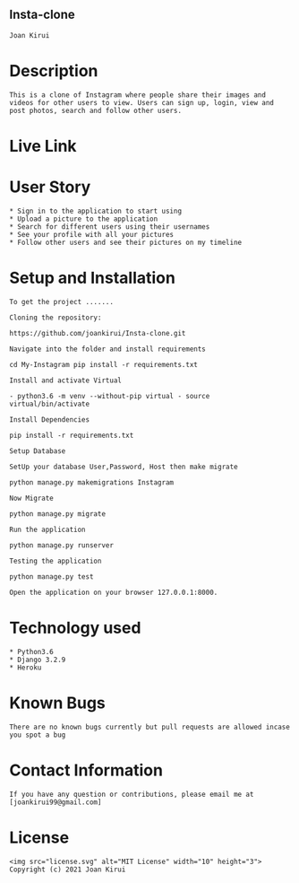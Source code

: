 ## Insta-clone
    Joan Kirui

# Description
    This is a clone of Instagram where people share their images and videos for other users to view. Users can sign up, login, view and post photos, search and follow other users.

# Live Link

# User Story
    * Sign in to the application to start using 
    * Upload a picture to the application
    * Search for different users using their usernames
    * See your profile with all your pictures
    * Follow other users and see their pictures on my timeline

# Setup and Installation
    To get the project .......

    Cloning the repository:

    https://github.com/joankirui/Insta-clone.git 

    Navigate into the folder and install requirements

    cd My-Instagram pip install -r requirements.txt

    Install and activate Virtual

    - python3.6 -m venv --without-pip virtual - source virtual/bin/activate 

    Install Dependencies

    pip install -r requirements.txt 

    Setup Database

    SetUp your database User,Password, Host then make migrate

    python manage.py makemigrations Instagram

    Now Migrate

    python manage.py migrate 

    Run the application

    python manage.py runserver 

    Testing the application

    python manage.py test

    Open the application on your browser 127.0.0.1:8000.

# Technology used
    * Python3.6
    * Django 3.2.9
    * Heroku

# Known Bugs
    There are no known bugs currently but pull requests are allowed incase you spot a bug

# Contact Information
    If you have any question or contributions, please email me at [joankirui99@gmail.com]

# License
    <img src="license.svg" alt="MIT License" width="10" height="3">
    Copyright (c) 2021 Joan Kirui




